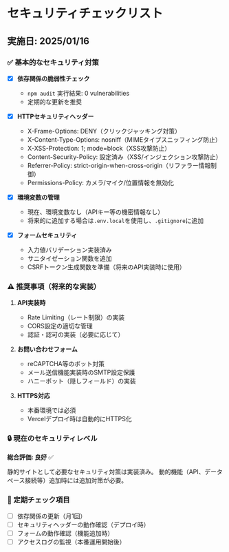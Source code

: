 # セキュリティチェックリスト

## 実施日: 2025/01/16

### ✅ 基本的なセキュリティ対策

- [x] **依存関係の脆弱性チェック**
  - `npm audit` 実行結果: 0 vulnerabilities
  - 定期的な更新を推奨

- [x] **HTTPセキュリティヘッダー**
  - X-Frame-Options: DENY（クリックジャッキング対策）
  - X-Content-Type-Options: nosniff（MIMEタイプスニッフィング防止）
  - X-XSS-Protection: 1; mode=block（XSS攻撃防止）
  - Content-Security-Policy: 設定済み（XSS/インジェクション攻撃防止）
  - Referrer-Policy: strict-origin-when-cross-origin（リファラー情報制御）
  - Permissions-Policy: カメラ/マイク/位置情報を無効化

- [x] **環境変数の管理**
  - 現在、環境変数なし（APIキー等の機密情報なし）
  - 将来的に追加する場合は`.env.local`を使用し、`.gitignore`に追加

- [x] **フォームセキュリティ**
  - 入力値バリデーション実装済み
  - サニタイゼーション関数を追加
  - CSRFトークン生成関数を準備（将来のAPI実装時に使用）

### ⚠️ 推奨事項（将来的な実装）

1. **API実装時**
   - Rate Limiting（レート制限）の実装
   - CORS設定の適切な管理
   - 認証・認可の実装（必要に応じて）

2. **お問い合わせフォーム**
   - reCAPTCHA等のボット対策
   - メール送信機能実装時のSMTP設定保護
   - ハニーポット（隠しフィールド）の実装

3. **HTTPS対応**
   - 本番環境では必須
   - Vercelデプロイ時は自動的にHTTPS化

### 🔒 現在のセキュリティレベル

**総合評価: 良好** ✅

静的サイトとして必要なセキュリティ対策は実装済み。
動的機能（API、データベース接続等）追加時には追加対策が必要。

### 📝 定期チェック項目

- [ ] 依存関係の更新（月1回）
- [ ] セキュリティヘッダーの動作確認（デプロイ時）
- [ ] フォームの動作確認（機能追加時）
- [ ] アクセスログの監視（本番運用開始後）